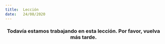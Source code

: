 ```yaml
---
title:  Lección
date:   24/08/2020
---
```


### <center>Todavía estamos trabajando en esta lección. Por favor, vuelva más tarde.</center>